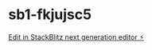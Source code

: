 # sb1-fkjujsc5

[Edit in StackBlitz next generation editor ⚡️](https://stackblitz.com/~/github.com/onboardianos/sb1-fkjujsc5)